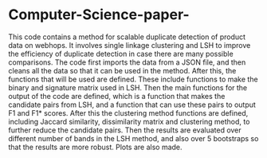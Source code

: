 # Computer-Science-paper-
This code contains a method for scalable duplicate detection of product data on webhops. It involves single linkage clustering and LSH to improve the efficiency of duplicate detection in case there are many possible comparisons. The code first imports the data from a JSON file, and then cleans all the data so that it can be used in the method. After this, the functions that will be used are defined. These include functions to make the binary and signature matrix used in LSH. Then the main functions for the output of the code are defined, which is a function that makes the candidate pairs from LSH, and a function that can use these pairs to output F1 and F1* scores. After this the clustering method functions are defined, including Jaccard similarity, dissimilarity matrix and clustering method, to further reduce the candidate pairs. Then the results are evaluated over different number of bands in the LSH method, and also over 5 bootstraps so that the results are more robust. Plots are also made.  
